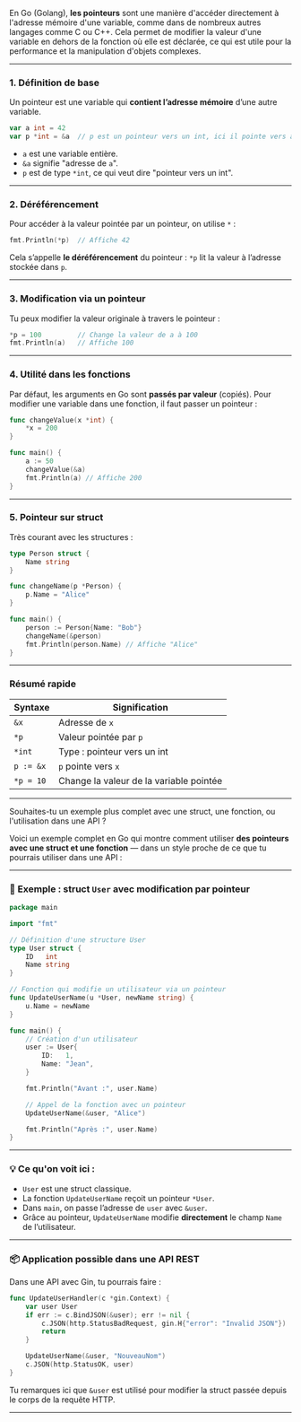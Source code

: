 En Go (Golang), **les pointeurs** sont une manière d'accéder directement à l'adresse mémoire d'une variable, comme dans de nombreux autres langages comme C ou C++. Cela permet de modifier la valeur d'une variable en dehors de la fonction où elle est déclarée, ce qui est utile pour la performance et la manipulation d'objets complexes.

---

### 1. **Définition de base**

Un pointeur est une variable qui **contient l’adresse mémoire** d’une autre variable.

```go
var a int = 42
var p *int = &a  // p est un pointeur vers un int, ici il pointe vers a
```

* `a` est une variable entière.
* `&a` signifie "adresse de `a`".
* `p` est de type `*int`, ce qui veut dire "pointeur vers un int".

---

### 2. **Déréférencement**

Pour accéder à la valeur pointée par un pointeur, on utilise `*` :

```go
fmt.Println(*p)  // Affiche 42
```

Cela s’appelle **le déréférencement** du pointeur : `*p` lit la valeur à l’adresse stockée dans `p`.

---

### 3. **Modification via un pointeur**

Tu peux modifier la valeur originale à travers le pointeur :

```go
*p = 100         // Change la valeur de a à 100
fmt.Println(a)   // Affiche 100
```

---

### 4. **Utilité dans les fonctions**

Par défaut, les arguments en Go sont **passés par valeur** (copiés). Pour modifier une variable dans une fonction, il faut passer un pointeur :

```go
func changeValue(x *int) {
    *x = 200
}

func main() {
    a := 50
    changeValue(&a)
    fmt.Println(a) // Affiche 200
}
```

---

### 5. **Pointeur sur struct**

Très courant avec les structures :

```go
type Person struct {
    Name string
}

func changeName(p *Person) {
    p.Name = "Alice"
}

func main() {
    person := Person{Name: "Bob"}
    changeName(&person)
    fmt.Println(person.Name) // Affiche "Alice"
}
```

---

### Résumé rapide

| Syntaxe   | Signification                           |
| --------- | --------------------------------------- |
| `&x`      | Adresse de `x`                          |
| `*p`      | Valeur pointée par `p`                  |
| `*int`    | Type : pointeur vers un int             |
| `p := &x` | `p` pointe vers `x`                     |
| `*p = 10` | Change la valeur de la variable pointée |

---

Souhaites-tu un exemple plus complet avec une struct, une fonction, ou l'utilisation dans une API ?

Voici un exemple complet en Go qui montre comment utiliser **des pointeurs avec une struct et une fonction** — dans un style proche de ce que tu pourrais utiliser dans une API :

---

### 🔧 Exemple : struct `User` avec modification par pointeur

```go
package main

import "fmt"

// Définition d'une structure User
type User struct {
    ID   int
    Name string
}

// Fonction qui modifie un utilisateur via un pointeur
func UpdateUserName(u *User, newName string) {
    u.Name = newName
}

func main() {
    // Création d'un utilisateur
    user := User{
        ID:   1,
        Name: "Jean",
    }

    fmt.Println("Avant :", user.Name)

    // Appel de la fonction avec un pointeur
    UpdateUserName(&user, "Alice")

    fmt.Println("Après :", user.Name)
}
```

---

### 💡 Ce qu'on voit ici :

* `User` est une struct classique.
* La fonction `UpdateUserName` reçoit un pointeur `*User`.
* Dans `main`, on passe l’adresse de `user` avec `&user`.
* Grâce au pointeur, `UpdateUserName` modifie **directement** le champ `Name` de l’utilisateur.

---

### 📦 Application possible dans une API REST

Dans une API avec Gin, tu pourrais faire :

```go
func UpdateUserHandler(c *gin.Context) {
    var user User
    if err := c.BindJSON(&user); err != nil {
        c.JSON(http.StatusBadRequest, gin.H{"error": "Invalid JSON"})
        return
    }

    UpdateUserName(&user, "NouveauNom")
    c.JSON(http.StatusOK, user)
}
```

Tu remarques ici que `&user` est utilisé pour modifier la struct passée depuis le corps de la requête HTTP.

---
